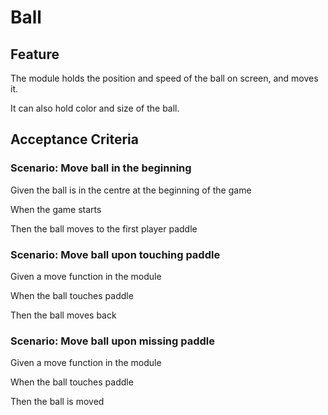 # Ball

## Feature

The module holds the position and speed of the ball on screen, and moves it.
  
It can also hold color and size of the ball.

## Acceptance Criteria

### Scenario: Move ball in the beginning

  Given the ball is in the centre at the beginning of the game
  
  When the game starts
  
  Then the ball moves to the first player paddle

### Scenario: Move ball upon touching paddle

  Given a move function in the module
  
  When the ball touches paddle
  
  Then the ball moves back
  
### Scenario: Move ball upon missing paddle

  Given a move function in the module
  
  When the ball touches paddle
  
  Then the ball is moved
